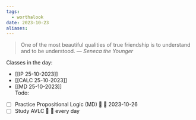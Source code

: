 ```yaml
---
tags:
  - worthalook
date: 2023-10-23
aliases:
---
```

> One of the most beautiful qualities of true friendship is to understand and to be understood.
> — <cite>Seneca the Younger</cite>

Classes in the day:
- [[IP 25-10-2023]]
- [[CALC 25-10-2023]]
- [[MD 25-10-2023]]   
Todo:
- [ ] Practice Propositional Logic (MD) 🔼 📅 2023-10-26
- [ ] Study AVLC 🔼 🔁 every day 